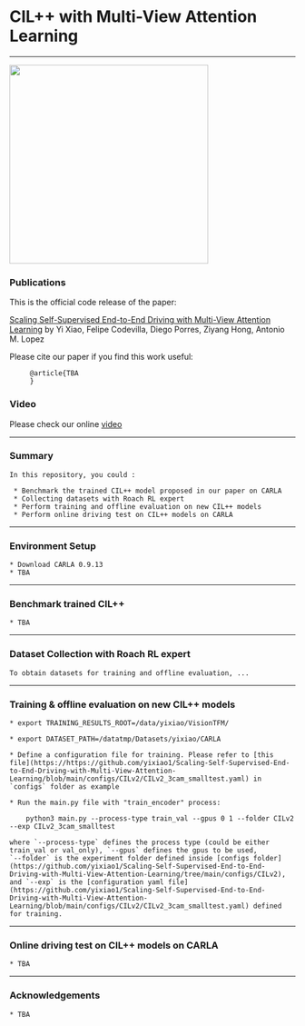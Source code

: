 # CIL++ with Multi-View Attention Learning
-------------------------------------------------------------


 <img src="Driving_T2_T5.gif" height="350">

### Publications
This is the official code release of the paper:

[Scaling Self-Supervised End-to-End Driving with Multi-View Attention Learning]()
by Yi Xiao, Felipe Codevilla, Diego Porres, Ziyang Hong, Antonio M. Lopez

Please cite our paper if you find this work useful:

         @article{TBA
         }

### Video
Please check our online [video]()

-------------------------------------------------------------
### Summary

    In this repository, you could :

     * Benchmark the trained CIL++ model proposed in our paper on CARLA
     * Collecting datasets with Roach RL expert
     * Perform training and offline evaluation on new CIL++ models
     * Perform online driving test on CIL++ models on CARLA

-------------------------------------------------------------
### Environment Setup

    * Download CARLA 0.9.13
    * TBA


-------------------------------------------------------------
### Benchmark trained CIL++
    * TBA

-------------------------------------------------------------
### Dataset Collection with Roach RL expert

    To obtain datasets for training and offline evaluation, ...

-------------------------------------------------------------
### Training & offline evaluation on new CIL++ models

    * export TRAINING_RESULTS_ROOT=/data/yixiao/VisionTFM/

    * export DATASET_PATH=/datatmp/Datasets/yixiao/CARLA

    * Define a configuration file for training. Please refer to [this file](https://https://github.com/yixiao1/Scaling-Self-Supervised-End-to-End-Driving-with-Multi-View-Attention-Learning/blob/main/configs/CILv2/CILv2_3cam_smalltest.yaml) in `configs` folder as example

    * Run the main.py file with "train_encoder" process:

        python3 main.py --process-type train_val --gpus 0 1 --folder CILv2 --exp CILv2_3cam_smalltest

    where `--process-type` defines the process type (could be either train_val or val_only), `--gpus` defines the gpus to be used,
    `--folder` is the experiment folder defined inside [configs folder](https://github.com/yixiao1/Scaling-Self-Supervised-End-to-End-Driving-with-Multi-View-Attention-Learning/tree/main/configs/CILv2),
    and `--exp` is the [configuration yaml file](https://github.com/yixiao1/Scaling-Self-Supervised-End-to-End-Driving-with-Multi-View-Attention-Learning/blob/main/configs/CILv2/CILv2_3cam_smalltest.yaml) defined for training.

-------------------------------------------------------------
### Online driving test on CIL++ models on CARLA
    * TBA

-------------------------------------------------------------
### Acknowledgements
    * TBA
